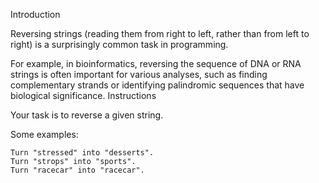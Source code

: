 Introduction

Reversing strings (reading them from right to left, rather than from left to right) is a surprisingly common task in programming.

For example, in bioinformatics, reversing the sequence of DNA or RNA strings is often important for various analyses, such as finding complementary strands or identifying palindromic sequences that have biological significance.
Instructions

Your task is to reverse a given string.

Some examples:

    Turn "stressed" into "desserts".
    Turn "strops" into "sports".
    Turn "racecar" into "racecar".

